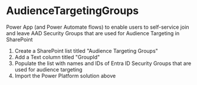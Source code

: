 # AudienceTargetingGroups
Power App (and Power Automate flows) to enable users to self-service join and leave AAD Security Groups that are used for Audience Targeting in SharePoint

1. Create a SharePoint list titled "Audience Targeting Groups"
2. Add a Text column titled "GroupId"
3. Populate the list with names and IDs of Entra ID Security Groups that are used for audience targeting
4. Import the Power Platform solution above
